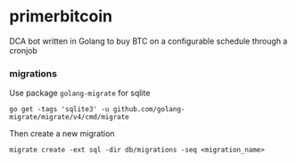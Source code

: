 # primerbitcoin

DCA bot written in Golang to buy BTC on a configurable schedule through a cronjob

### migrations

Use package `golang-migrate` for sqlite

```shell
go get -tags 'sqlite3' -u github.com/golang-migrate/migrate/v4/cmd/migrate
```

Then create a new migration

```shell
migrate create -ext sql -dir db/migrations -seq <migration_name>
```